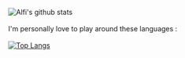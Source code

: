 ![Alfi's github stats](https://github-readme-stats.vercel.app/api?username=alfidh02&show_icons=true&theme=tokyonight)
<br/><br/> I'm personally love to play around these languages : <br/><br/>
[![Top Langs](https://github-readme-stats.vercel.app/api/top-langs/?username=alfidh02)](https://github.com/anuraghazra/github-readme-stats)
